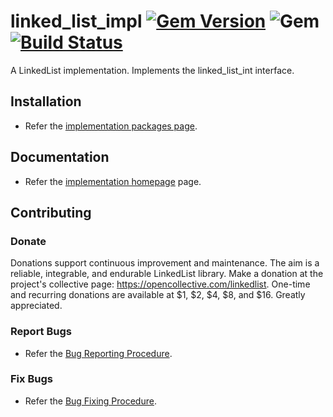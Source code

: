 # linked_list_impl [![Gem Version](https://badge.fury.io/rb/linked_list_impl.svg)](https://badge.fury.io/rb/linked_list_impl) ![Gem](https://img.shields.io/gem/dt/linked_list_impl) [![Build Status](https://travis-ci.com/Diligent-Software-LLC/linked_list_impl.svg?branch=master)](https://travis-ci.com/Diligent-Software-LLC/linked_list_impl)

A LinkedList implementation. Implements the linked_list_int interface.

## Installation

- Refer the [implementation packages page](https://docs.diligentsoftware.org/linkedlist-1/packages).

## Documentation

- Refer the [implementation homepage](https://docs.diligentsoftware.org/linkedlist-1/implementation) page.

## Contributing

### Donate

Donations support continuous improvement and maintenance. The aim is a reliable,
integrable, and endurable LinkedList library. Make a donation at the 
project's collective page: https://opencollective.com/linkedlist. 
One-time and recurring donations are available at $1, $2, $4, $8, and $16. 
Greatly appreciated.

### Report Bugs

- Refer the [Bug Reporting Procedure](https://github.com/Diligent-Software-LLC/linked_list_impl/issues/1).

### Fix Bugs

- Refer the [Bug Fixing Procedure](https://github.com/Diligent-Software-LLC/linked_list_impl/issues/2).
